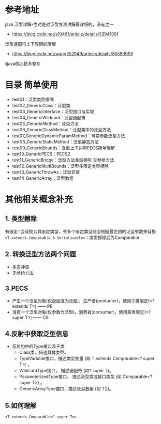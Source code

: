 # 参考地址
java 泛型详解-绝对是对泛型方法讲解最详细的，没有之一
- https://blog.csdn.net/s10461/article/details/53941091

泛型通配符上下界限的理解
- https://blog.csdn.net/wang252949/article/details/80583093

《java核心技术卷1》

# 目录 简单使用
- test01：泛型类型擦除
- test02_GenericClass：泛型类
- test03_GenericInterface：泛型接口与实现
- test04_GenericWildcard：泛型通配符
- test05_GenericMethod：泛型方法
- test06_GenericClassMethod：泛型类中的泛型方法
- test07_GenericDynamicParamMethod：可变参数泛型方法
- test08_GenericStaticMethod：泛型静态方法
- test09_GenericBounds：泛型上下边界PECS简单理解
- test10_GenericPECS：PECS2
- test11_GenericBridge：泛型方法类型擦除 无参桥方法
- test12_GenericMultiBounds：泛型多限定类型擦除
- test13_GenericThrowAs：泛型异常
- test14_GenericArray：泛型数组

# 其他相关概念补充
## 1. 类型擦除
有限定T会替换为其限定类型，有多个限定类型则会根据最左侧的泛型参数来替换
`<T extends Comparable & Serializable>`：类型擦除后为Comparable

## 2. 转换泛型方法两个问题
- 多态冲突
- 无参桥方法

## 3.PECS
- 产生一个泛型对象(仅返回值为泛型)，生产者(producter)，使用子类限定(<? extends T>) —— PE
- 消费一个泛型对象(仅参数为泛型)，消费者(consumer)，使用超类限定(<? super T>) —— CS

## 4.反射中获取泛型信息
- 反射包中的Type接口及子类
    - Class类，描述具体类型。
    - TypeVariable接口，描述类型变量 (如 T extends Comparable<? super T>) 。
    - WildcardType接口， 描述通配符 (如? super T)。
    - ParameterizedType接口， 描述泛型类或接口类型 (如 Comparable<? super T>) 。
    - GenericArrayType接口，描述泛型数组 (如 T[])。

## 5.如何理解
`<T extends Comparable<? super T>>`
